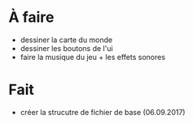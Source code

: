 # À faire

- dessiner la carte du monde
- dessiner les boutons de l'ui
- faire la musique du jeu + les effets sonores



# Fait
- créer la strucutre de fichier de base (06.09.2017)